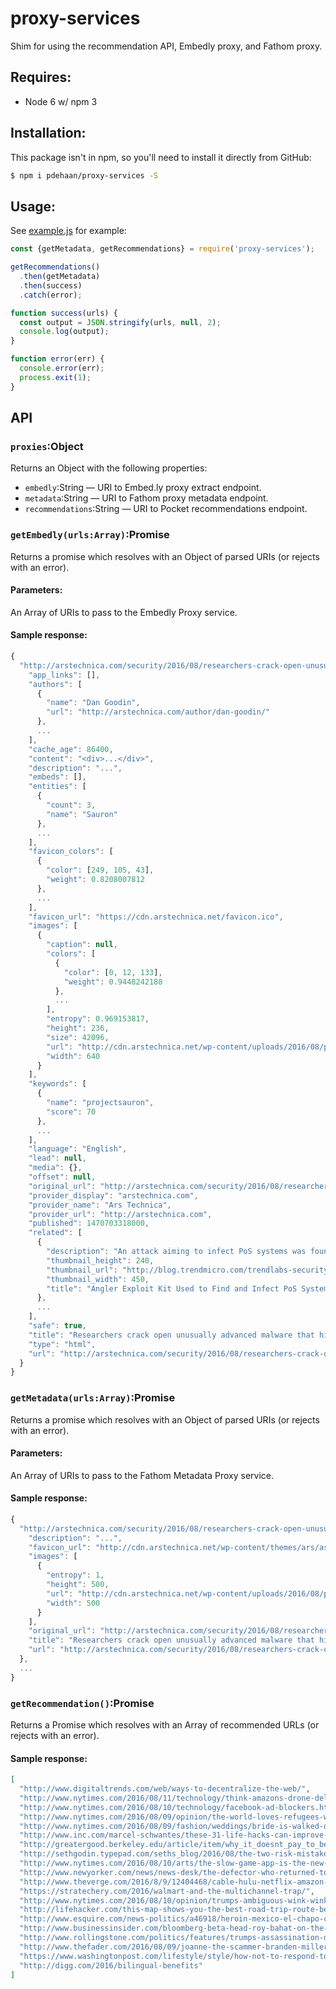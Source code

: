 # proxy-services

Shim for using the recommendation API, Embedly proxy, and Fathom proxy.

## Requires:

- Node 6 w/ npm 3

## Installation:

This package isn't in npm, so you'll need to install it directly from GitHub:

```sh
$ npm i pdehaan/proxy-services -S
```

## Usage:

See [example.js](example.js) for example:

```js
const {getMetadata, getRecommendations} = require('proxy-services');

getRecommendations()
  .then(getMetadata)
  .then(success)
  .catch(error);

function success(urls) {
  const output = JSON.stringify(urls, null, 2);
  console.log(output);
}

function error(err) {
  console.error(err);
  process.exit(1);
}
```

## API

### `proxies`:Object

Returns an Object with the following properties:

- `embedly`:String &mdash; URI to Embed.ly proxy extract endpoint.
- `metadata`:String &mdash; URI to Fathom proxy metadata endpoint.
- `recommendations`:String &mdash; URI to Pocket recommendations endpoint.

### `getEmbedly(urls:Array)`:Promise

Returns a promise which resolves with an Object of parsed URIs (or rejects with an error).

#### Parameters:

An Array of URIs to pass to the Embedly Proxy service.

#### Sample response:

```js
{
  "http://arstechnica.com/security/2016/08/researchers-crack-open-unusually-advanced-malware-that-hid-for-5-years/": {
    "app_links": [],
    "authors": [
      {
        "name": "Dan Goodin",
        "url": "http://arstechnica.com/author/dan-goodin/"
      },
      ...
    ],
    "cache_age": 86400,
    "content": "<div>...</div>",
    "description": "...",
    "embeds": [],
    "entities": [
      {
        "count": 3,
        "name": "Sauron"
      },
      ...
    ],
    "favicon_colors": [
      {
        "color": [249, 105, 43],
        "weight": 0.8208007812
      },
      ...
    ],
    "favicon_url": "https://cdn.arstechnica.net/favicon.ico",
    "images": [
      {
        "caption": null,
        "colors": [
          {
            "color": [0, 12, 133],
            "weight": 0.9448242188
          },
          ...
        ],
        "entropy": 0.969153817,
        "height": 236,
        "size": 42096,
        "url": "http://cdn.arstechnica.net/wp-content/uploads/2016/08/project-sauron-640x236.png",
        "width": 640
      }
    ],
    "keywords": [
      {
        "name": "projectsauron",
        "score": 70
      },
      ...
    ],
    "language": "English",
    "lead": null,
    "media": {},
    "offset": null,
    "original_url": "http://arstechnica.com/security/2016/08/researchers-crack-open-unusually-advanced-malware-that-hid-for-5-years/",
    "provider_display": "arstechnica.com",
    "provider_name": "Ars Technica",
    "provider_url": "http://arstechnica.com",
    "published": 1470703318000,
    "related": [
      {
        "description": "An attack aiming to infect PoS systems was found using the Angler Exploit Kit to push a PoS reconnaissance Trojan,This Trojan, detected as TROJ_RECOLOAD.A, checks for multiple conditions in the infected system like if it is a PoS machine or part of a PoS network. It then proceeds to download specific malware depending on the...",
        "thumbnail_height": 240,
        "thumbnail_url": "http://blog.trendmicro.com/trendlabs-security-intelligence/files/2015/07/angler-ek-pos1.png",
        "thumbnail_width": 450,
        "title": "Angler Exploit Kit Used to Find and Infect PoS Systems - TrendLabs Security Intelligence Blog"
      },
      ...
    ],
    "safe": true,
    "title": "Researchers crack open unusually advanced malware that hid for 5 years",
    "type": "html",
    "url": "http://arstechnica.com/security/2016/08/researchers-crack-open-unusually-advanced-malware-that-hid-for-5-years/"
  }
}
```

### `getMetadata(urls:Array)`:Promise

Returns a promise which resolves with an Object of parsed URIs (or rejects with an error).

#### Parameters:

An Array of URIs to pass to the Fathom Metadata Proxy service.

#### Sample response:

```js
{
  "http://arstechnica.com/security/2016/08/researchers-crack-open-unusually-advanced-malware-that-hid-for-5-years/": {
    "description": "...",
    "favicon_url": "http://cdn.arstechnica.net/wp-content/themes/ars/assets/img/ars-ios-icon-d9a45f558c.png",
    "images": [
      {
        "entropy": 1,
        "height": 500,
        "url": "http://cdn.arstechnica.net/wp-content/uploads/2016/08/project-sauron-640x236.png",
        "width": 500
      }
    ],
    "original_url": "http://arstechnica.com/security/2016/08/researchers-crack-open-unusually-advanced-malware-that-hid-for-5-years/",
    "title": "Researchers crack open unusually advanced malware that hid for 5 years",
    "url": "http://arstechnica.com/security/2016/08/researchers-crack-open-unusually-advanced-malware-that-hid-for-5-years/"
  },
  ...
}
```

### `getRecommendation()`:Promise

Returns a Promise which resolves with an Array of recommended URLs (or rejects with an error).

#### Sample response:

```json
[
  "http://www.digitaltrends.com/web/ways-to-decentralize-the-web/",
  "http://www.nytimes.com/2016/08/11/technology/think-amazons-drone-delivery-idea-is-a-gimmick-think-again.html",
  "http://www.nytimes.com/2016/08/10/technology/facebook-ad-blockers.html",
  "http://www.nytimes.com/2016/08/09/opinion/the-world-loves-refugees-when-theyre-olympians.html",
  "http://www.nytimes.com/2016/08/09/fashion/weddings/bride-is-walked-down-aisle-by-the-man-who-got-her-fathers-donated-heart.html",
  "http://www.inc.com/marcel-schwantes/these-31-life-hacks-can-improve-your-life-in-just-a-month.html",
  "http://greatergood.berkeley.edu/article/item/why_it_doesnt_pay_to_be_a_people_pleaser",
  "http://sethgodin.typepad.com/seths_blog/2016/08/the-two-risk-mistakes.html",
  "http://www.nytimes.com/2016/08/10/arts/the-slow-game-app-is-the-new-smoke-break.html",
  "http://www.newyorker.com/news/news-desk/the-defector-who-returned-to-iran",
  "http://www.theverge.com/2016/8/9/12404468/cable-hulu-netflix-amazon-cord-cutting",
  "https://stratechery.com/2016/walmart-and-the-multichannel-trap/",
  "http://www.nytimes.com/2016/08/10/opinion/trumps-ambiguous-wink-wink-to-second-amendment-people.html",
  "http://lifehacker.com/this-map-shows-you-the-best-road-trip-route-between-nat-1784973247",
  "http://www.esquire.com/news-politics/a46918/heroin-mexico-el-chapo-cartels-don-winslow/",
  "http://www.businessinsider.com/bloomberg-beta-head-roy-bahat-on-the-formula-for-ai-2016-8",
  "http://www.rollingstone.com/politics/features/trumps-assassination-dog-whistle-was-scarier-than-you-think-w433615",
  "http://www.thefader.com/2016/08/09/joanne-the-scammer-branden-miller-messy-bitch-interview",
  "https://www.washingtonpost.com/lifestyle/style/how-not-to-respond-to-john-olivers-ode-to-local-newspapers/2016/08/08/c9c92240-5da6-11e6-8e45-477372e89d78_story.html",
  "http://digg.com/2016/bilingual-benefits"
]
```

